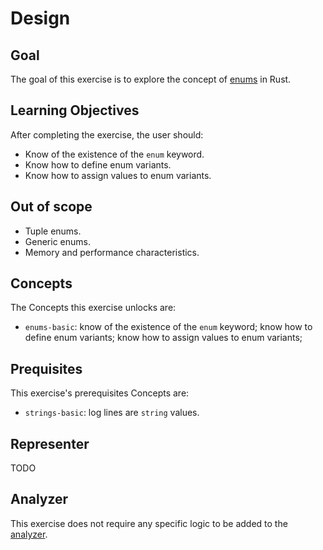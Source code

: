 # Design

## Goal

The goal of this exercise is to explore the concept of [enums][thebook] in Rust. 

## Learning Objectives 

After completing the exercise, the user should:

- Know of the existence of the `enum` keyword.
- Know how to define enum variants.
- Know how to assign values to enum variants.

## Out of scope

- Tuple enums.
- Generic enums.
- Memory and performance characteristics.

## Concepts

The Concepts this exercise unlocks are:

- `enums-basic`: know of the existence of the `enum` keyword; know how to define enum variants; know how to assign values to enum variants; 

## Prequisites

This exercise's prerequisites Concepts are:

- `strings-basic`: log lines are `string` values.

## Representer

TODO

## Analyzer

This exercise does not require any specific logic to be added to the [analyzer][analyzer].

[analyzer]: https://github.com/exercism/rust-analyzer
[thebook]: https://doc.rust-lang.org/book/ch06-00-enums.html

